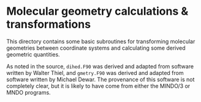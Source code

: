 # Molecular geometry calculations & transformations

This directory contains some basic subroutines for transforming molecular geometries
between coordinate systems and calculating some derived geometric quantities.

As noted in the source, `dihed.F90` was derived and adapted from software written by
Walter Thiel, and `gmetry.F90` was derived and adapted from software written by Michael Dewar.
The provenance of this software is not completely clear, but it is likely to have come from
either the MINDO/3 or MNDO programs.
